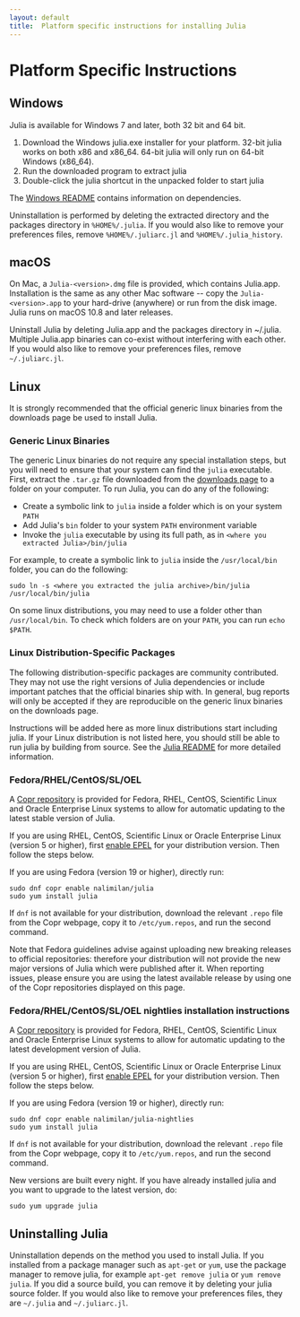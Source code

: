 ```yaml
---
layout: default
title:  Platform specific instructions for installing Julia
---
```


# Platform Specific Instructions

## Windows

Julia is available for Windows 7 and later, both 32 bit and 64 bit.

1. Download the Windows julia.exe installer for your platform. 32-bit julia works on both x86 and x86_64. 64-bit julia will only run on 64-bit Windows (x86_64).
2. Run the downloaded program to extract julia
3. Double-click the julia shortcut in the unpacked folder to start julia

The [Windows README](https://github.com/JuliaLang/julia/blob/master/README.windows.md) contains information on dependencies.

Uninstallation is performed by deleting the extracted directory and the packages directory in `%HOME%/.julia`. If you would also like to remove your preferences files, remove `%HOME%/.juliarc.jl` and `%HOME%/.julia_history`.

## macOS

On Mac, a `Julia-<version>.dmg` file is provided, which contains Julia.app. Installation is the same as any other Mac software -- copy the `Julia-<version>.app` to your hard-drive (anywhere) or run from the disk image. Julia runs on macOS 10.8 and later releases.

Uninstall Julia by deleting Julia.app and the packages directory in ~/.julia. Multiple Julia.app binaries can co-exist without interfering with each other. If you would also like to remove your preferences files, remove `~/.juliarc.jl`.

## Linux

It is strongly recommended that the official generic linux binaries from the downloads page be used to install Julia. 

### Generic Linux Binaries

The generic Linux binaries do not require any special installation steps, but you will need to ensure that your system can find the `julia` executable. First, extract the `.tar.gz` file downloaded from the [downloads page](index.html) to a folder on your computer. To run Julia, you can do any of the following:

* Create a symbolic link to `julia` inside a folder which is on your system `PATH`
* Add Julia's `bin` folder to your system `PATH` environment variable
* Invoke the `julia` executable by using its full path, as in `<where you extracted Julia>/bin/julia`

For example, to create a symbolic link to `julia` inside the `/usr/local/bin` folder, you can do the following:

    sudo ln -s <where you extracted the julia archive>/bin/julia /usr/local/bin/julia

On some linux distributions, you may need to use a folder other than `/usr/local/bin`. To check which folders are on your `PATH`, you can run `echo $PATH`. 

### Linux Distribution-Specific Packages

The following distribution-specific packages are community contributed. They may not use the right versions of Julia dependencies or include important patches that the official binaries ship with. In general, bug reports will only be accepted if they are reproducible on the generic linux binaries on the downloads page.

Instructions will be added here as more linux distributions start including julia. If your Linux distribution is not listed here, you should still be able to run julia by building from source. See the [Julia README](https://github.com/JuliaLang/julia/blob/master/README.md) for more detailed information.

### Fedora/RHEL/CentOS/SL/OEL
A [Copr repository](https://copr.fedoraproject.org/coprs/nalimilan/julia/) is provided for Fedora, RHEL, CentOS, Scientific Linux and Oracle Enterprise Linux systems to allow for automatic updating to the latest stable version of Julia.

If you are using RHEL, CentOS, Scientific Linux or Oracle Enterprise Linux (version 5 or higher), first [enable EPEL](https://fedoraproject.org/wiki/EPEL#How_can_I_use_these_extra_packages.3F) for your distribution version. Then follow the steps below.

If you are using Fedora (version 19 or higher), directly run:

    sudo dnf copr enable nalimilan/julia
    sudo yum install julia

If `dnf` is not available for your distribution, download the relevant `.repo` file from the Copr webpage, copy it to `/etc/yum.repos`, and run the second command.

Note that Fedora guidelines advise against uploading new breaking releases to official repositories: therefore your distribution will not provide the new major versions of Julia which were published after it. When reporting issues, please ensure you are using the latest available release by using one of the Copr repositories displayed on this page.

### Fedora/RHEL/CentOS/SL/OEL nightlies installation instructions
A [Copr repository](https://copr.fedoraproject.org/coprs/nalimilan/julia-nightlies/) is provided for Fedora, RHEL, CentOS, Scientific Linux and Oracle Enterprise Linux systems to allow for automatic updating to the latest development version of Julia.

If you are using RHEL, CentOS, Scientific Linux or Oracle Enterprise Linux (version 5 or higher), first [enable EPEL](https://fedoraproject.org/wiki/EPEL#How_can_I_use_these_extra_packages.3F) for your distribution version. Then follow the steps below.

If you are using Fedora (version 19 or higher), directly run:

    sudo dnf copr enable nalimilan/julia-nightlies
    sudo yum install julia

If `dnf` is not available for your distribution, download the relevant `.repo` file from the Copr webpage, copy it to `/etc/yum.repos`, and run the second command.

New versions are built every night. If you have already installed julia and you want to upgrade to the latest version, do:

    sudo yum upgrade julia

## Uninstalling Julia

Uninstallation depends on the method you used to install Julia. If you installed from a package manager such as `apt-get` or `yum`, use the package manager to remove julia, for example `apt-get remove julia` or `yum remove julia`. If you did a source build, you can remove it by deleting your julia source folder. If you would also like to remove your preferences files, they are `~/.julia` and `~/.juliarc.jl`.
